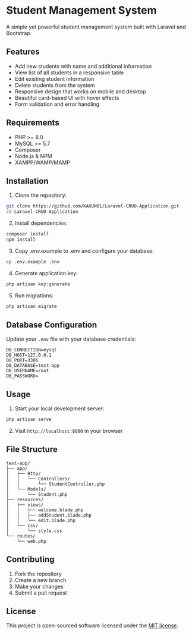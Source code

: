 # Student Management System

A simple yet powerful student management system built with Laravel and Bootstrap.

## Features

- Add new students with name and additional information
- View list of all students in a responsive table
- Edit existing student information
- Delete students from the system
- Responsive design that works on mobile and desktop
- Beautiful card-based UI with hover effects
- Form validation and error handling

## Requirements

- PHP >= 8.0
- MySQL >= 5.7
- Composer
- Node.js & NPM
- XAMPP/WAMP/MAMP

## Installation

1. Clone the repository:
```bash
git clone https://github.com/KAXUN01/Laravel-CRUD-Application.git
cd Laravel-CRUD-Application
```

2. Install dependencies:
```bash
composer install
npm install
```

3. Copy .env.example to .env and configure your database:
```bash
cp .env.example .env
```

4. Generate application key:
```bash
php artisan key:generate
```

5. Run migrations:
```bash
php artisan migrate
```

## Database Configuration

Update your `.env` file with your database credentials:

```env
DB_CONNECTION=mysql
DB_HOST=127.0.0.1
DB_PORT=3306
DB_DATABASE=test-app
DB_USERNAME=root
DB_PASSWORD=
```

## Usage

1. Start your local development server:
```bash
php artisan serve
```

2. Visit `http://localhost:8000` in your browser

## File Structure

```
test-app/
├── app/
│   ├── Http/
│   │   └── Controllers/
│   │       └── StudentController.php
│   └── Models/
│       └── Student.php
├── resources/
│   ├── views/
│   │   ├── welcome.blade.php
│   │   ├── addStudent.blade.php
│   │   └── edit.blade.php
│   └── css/
│       └── style.css
└── routes/
    └── web.php
```

## Contributing

1. Fork the repository
2. Create a new branch
3. Make your changes
4. Submit a pull request

## License

This project is open-sourced software licensed under the [MIT license](https://opensource.org/licenses/MIT).
